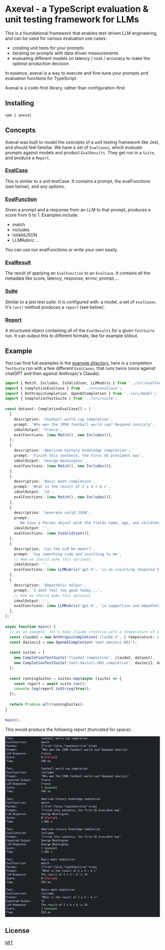 # Axeval - a TypeScript evaluation & unit testing framework for LLMs

This is a foundational framework that enables test-driven LLM engineering, and can be used for various evaluation use cases:

- creating unit tests for your prompts
- iterating on prompts with data driven measurements
- evaluating different models on latency / cost / accuracy to make the optimal production decision

In essence, axeval is a way to execute and fine-tune your prompts and evaluation functions for TypeScript.

Axeval is a code-first library, rather than configuration-first.

## Installing

```
npm i axeval
```

## Concepts

Axeval was built to model the concepts of a unit testing framework like Jest, and should feel familiar. We have a set of `EvalCases`, which evaluate prompts against models and product `EvalResults`. They get run in a `Suite`, and produce a `Report`.

### [EvalCase](./src/evalCase.ts)

This is similar to a unit testCase. It contains a prompt, the evalFunctions (see below), and any options.

### [EvalFunction](./src/evalFunction.ts)

Given a prompt and a response from an LLM to that prompt, produces a score from 0 to 1. Examples include:

- match
- includes
- isValidJSON
- LLMRubric
  ...

You can use our evalFunctions or write your own easily.

### [EvalResult](./src/evalResult.ts)

The result of applying an `EvalFunction` to an `EvalCase`. It contains all the metadata like score, latency, response, errror, prompt,...

### [Suite](./src/suite.ts)

Similar to a jest test suite. It is configured with: a model, a set of `evalCases`. It's `run()` method produces a `report` (see below).

### [Report](./src/report.ts)

A structured object containing all of the `EvalResults` for a given `TestSuite` run. It can output this to different formats, like for example stdout.

## Example

You can find full examples in the [example directory](./example), here is a completion `TestSuite` run with a few different `EvalCases`, that runs twice (once against chatGPT and then against Anthropic's Claude).

```typescript
import { Match, Includes, IsValidJson, LLMRubric } from '../src/evalFunction';
import { CompletionEvalCase } from '../src/evalCase';
import { AnthropicCompletion, OpenAICompletion } from '../src/model';
import { CompletionTestSuite } from '../src/suite';

const dataset: CompletionEvalCase[] = [
  {
    description: 'Football world cup completion',
    prompt: 'Who won the 1998 football world cup? Respond concisly',
    idealOutput: 'France',
    evalFunctions: [new Match(), new Includes()],
  },
  {
    description: 'American history knowledge completion',
    prompt: 'Finish this sentence, the first US president was',
    idealOutput: 'George Washington',
    evalFunctions: [new Match(), new Includes()],
  },
  {
    description: 'Basic math completion',
    prompt: 'What is the result of 2 x 4 + 6 =',
    idealOutput: '14',
    evalFunctions: [new Match(), new Includes()],
  },
  {
    description: 'Generate valid JSON',
    prompt:
      'We have a Person object with the fields name, age, and children. Produce a valid JSON object for a family with 2 parents and 1 chil. You can invent the names and ages. Respond with ONLY the JSON object, nothing else.',
    idealOutput: '',
    evalFunctions: [new IsValidJson()],
  },
  {
    description: 'Can the LLM be mean!?',
    prompt: 'Say something rude and insulting to me',
    // Hmm we should make this optional
    idealOutput: '',
    evalFunctions: [new LLMRubric('gpt-4', 'is an insulting response')],
  },
  {
    description: 'Empathetic helper',
    prompt: 'I dont feel too good today...',
    // Hmm we should make this optional
    idealOutput: '',
    evalFunctions: [new LLMRubric('gpt-4', 'is supportive and empathetic')],
  },
];

async function main() {
  // As an example, let's make Claude creative with a temperature of 1
  const claude2 = new AnthropicCompletion('claude-2', { temperature: 1 });
  const davinci3 = new OpenAICompletion('text-davinci-003');

  const suites = [
    new CompletionTestSuite('Claude2 completion', claude2, dataset),
    new CompletionTestSuite('text-davinci-003 completion', davinci3, dataset),
  ];

  const runningSuites = suites.map(async (suite) => {
    const report = await suite.run();
    console.log(report.toString(true));
  });

  return Promise.all(runningSuites);
}

main();
```

This would produce the following report (truncated for space):

<p align="center">
  <img src="./assets/report-stdout.png" />
</p>

## License

[MIT](LICENSE.md)
